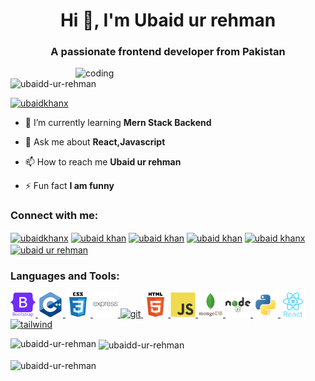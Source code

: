 



<h1 align="center">Hi 👋, I'm Ubaid ur rehman</h1>
<h3 align="center">A passionate frontend developer from Pakistan</h3>
<img align="right" alt='coding' width="400px" src="https://media3.giphy.com/media/f3iwJFOVOwuy7K6FFw/giphy.gif?cid=ecf05e47sbzg979oxh2guhujfhtdev3a31q6hh1stv6p7tvr&ep=v1_gifs_related&rid=giphy.gif&ct=g" autoplay>
<p align="left"> <img src="https://komarev.com/ghpvc/?username=ubaidd-ur-rehman&label=Profile%20views&color=0e75b6&style=flat" alt="ubaidd-ur-rehman" /> </p>



<p align="left"> <a href="https://twitter.com/ubaidkhanx" target="blank"><img src="https://img.shields.io/twitter/follow/ubaidkhanx?logo=twitter&style=for-the-badge" alt="ubaidkhanx" /></a> </p>

- 🌱 I’m currently learning **Mern Stack Backend**

- 💬 Ask me about **React,Javascript**

- 📫 How to reach me **Ubaid ur rehman**

- ⚡ Fun fact **I am funny**

<h3 align="left">Connect with me:</h3>
<p align="left">
<a href="https://twitter.com/ubaidkhanx" target="blank"><img align="center" src="https://raw.githubusercontent.com/rahuldkjain/github-profile-readme-generator/master/src/images/icons/Social/twitter.svg" alt="ubaidkhanx" height="30" width="40" /></a>
<a href="https://linkedin.com/in/ubaid khan" target="blank"><img align="center" src="https://raw.githubusercontent.com/rahuldkjain/github-profile-readme-generator/master/src/images/icons/Social/linked-in-alt.svg" alt="ubaid khan" height="30" width="40" /></a>
<a href="https://stackoverflow.com/users/ubaid khan" target="blank"><img align="center" src="https://raw.githubusercontent.com/rahuldkjain/github-profile-readme-generator/master/src/images/icons/Social/stack-overflow.svg" alt="ubaid khan" height="30" width="40" /></a>
<a href="https://fb.com/ubaid khan" target="blank"><img align="center" src="https://raw.githubusercontent.com/rahuldkjain/github-profile-readme-generator/master/src/images/icons/Social/facebook.svg" alt="ubaid khan" height="30" width="40" /></a>
<a href="https://instagram.com/ubaid khanx" target="blank"><img align="center" src="https://raw.githubusercontent.com/rahuldkjain/github-profile-readme-generator/master/src/images/icons/Social/instagram.svg" alt="ubaid khanx" height="30" width="40" /></a>
<a href="https://www.youtube.com/c/ubaid ur rehman" target="blank"><img align="center" src="https://raw.githubusercontent.com/rahuldkjain/github-profile-readme-generator/master/src/images/icons/Social/youtube.svg" alt="ubaid ur rehman" height="30" width="40" /></a>
</p>

<h3 align="left">Languages and Tools:</h3>
<p align="left"> <a href="https://getbootstrap.com" target="_blank" rel="noreferrer"> <img src="https://raw.githubusercontent.com/devicons/devicon/master/icons/bootstrap/bootstrap-plain-wordmark.svg" alt="bootstrap" width="40" height="40"/> </a> <a href="https://www.w3schools.com/cpp/" target="_blank" rel="noreferrer"> <img src="https://raw.githubusercontent.com/devicons/devicon/master/icons/cplusplus/cplusplus-original.svg" alt="cplusplus" width="40" height="40"/> </a> <a href="https://www.w3schools.com/css/" target="_blank" rel="noreferrer"> <img src="https://raw.githubusercontent.com/devicons/devicon/master/icons/css3/css3-original-wordmark.svg" alt="css3" width="40" height="40"/> </a> <a href="https://expressjs.com" target="_blank" rel="noreferrer"> <img src="https://raw.githubusercontent.com/devicons/devicon/master/icons/express/express-original-wordmark.svg" alt="express" width="40" height="40"/> </a> <a href="https://git-scm.com/" target="_blank" rel="noreferrer"> <img src="https://www.vectorlogo.zone/logos/git-scm/git-scm-icon.svg" alt="git" width="40" height="40"/> </a> <a href="https://www.w3.org/html/" target="_blank" rel="noreferrer"> <img src="https://raw.githubusercontent.com/devicons/devicon/master/icons/html5/html5-original-wordmark.svg" alt="html5" width="40" height="40"/> </a> <a href="https://developer.mozilla.org/en-US/docs/Web/JavaScript" target="_blank" rel="noreferrer"> <img src="https://raw.githubusercontent.com/devicons/devicon/master/icons/javascript/javascript-original.svg" alt="javascript" width="40" height="40"/> </a> <a href="https://www.mongodb.com/" target="_blank" rel="noreferrer"> <img src="https://raw.githubusercontent.com/devicons/devicon/master/icons/mongodb/mongodb-original-wordmark.svg" alt="mongodb" width="40" height="40"/> </a> <a href="https://nodejs.org" target="_blank" rel="noreferrer"> <img src="https://raw.githubusercontent.com/devicons/devicon/master/icons/nodejs/nodejs-original-wordmark.svg" alt="nodejs" width="40" height="40"/> </a> <a href="https://www.python.org" target="_blank" rel="noreferrer"> <img src="https://raw.githubusercontent.com/devicons/devicon/master/icons/python/python-original.svg" alt="python" width="40" height="40"/> </a> <a href="https://reactjs.org/" target="_blank" rel="noreferrer"> <img src="https://raw.githubusercontent.com/devicons/devicon/master/icons/react/react-original-wordmark.svg" alt="react" width="40" height="40"/> </a> <a href="https://tailwindcss.com/" target="_blank" rel="noreferrer"> <img src="https://www.vectorlogo.zone/logos/tailwindcss/tailwindcss-icon.svg" alt="tailwind" width="40" height="40"/> </a> </p>

<p><img align="left" src="https://github-readme-stats.vercel.app/api/top-langs?username=ubaidd-ur-rehman&show_icons=true&locale=en&layout=compact" alt="ubaidd-ur-rehman" /></p>

<p>&nbsp;<img align="center" src="https://github-readme-stats.vercel.app/api?username=ubaidd-ur-rehman&show_icons=true&locale=en" alt="ubaidd-ur-rehman" /></p>

<p><img align="center" src="https://github-readme-streak-stats.herokuapp.com/?user=ubaidd-ur-rehman&" alt="ubaidd-ur-rehman" /></p>
